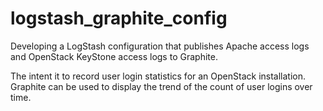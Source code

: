 logstash_graphite_config
========================

Developing a LogStash configuration that publishes Apache access logs and OpenStack KeyStone access logs to Graphite.

The intent it to record user login statistics for an OpenStack installation.
Graphite can be used to display the trend of the count of user logins over time.
